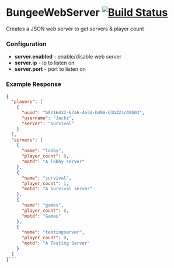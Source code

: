 # BungeeWebServer [![Build Status](https://ci.jackz.me/job/BungeeWebServer/badge/icon)](https://ci.jackz.me/job/BungeeWebServer/)
Creates a JSON web server to get servers & player count 

### Configuration
* **server.enabled** - enable/disable web server
* **server.ip** - ip to listen on
* **server.port** - port to listen on

### Example Response

```json
{
  "players": [
    {
      "uuid": "b0c16432-67a6-4e3d-b49a-61b323c49b03",
      "username": "Jackz",
      "server": "survival"
    }
  ],
  "servers": [
    {
      "name": "lobby",
      "player_count": 0,
      "motd": "A lobby server"
    },
    {
      "name": "survival",
      "player_count": 1,
      "motd": "A survival server"
    },
    {
      "name": "games",
      "player_count": 0,
      "motd": "Games"
    },
    {
      "name": "testingserver",
      "player_count": 0,
      "motd": "A Testing Server"
    }
  ]
}```

